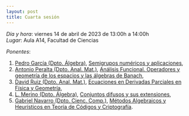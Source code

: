 ```yaml
---
layout: post
title: Cuarta sesión
---
```



*Día y hora*: viernes 14 de abril de 2023 de 13:00h a 14:00h  
*Lugar*: Aula A14, Facultad de Ciencias

*Ponentes*:
1. [Pedro García (Dpto. Álgebra)](https://algebra.ugr.es/pages/personal/fichas_profesores/pedro), [Semigrupos numéricos y aplicaciones](https://tfg-re-search.github.io/lineas/algebra/semigrupos.html), 
2. [Antonio Peralta (Dpto. Anal. Mat.)](https://analisismatematico.ugr.es/pages/profesorado/antonio_peralta), [Análisis Funcional. Operadores y geometría de los espacios y las álgebras de Banach](https://tfg-re-search.github.io/lineas/analisis/AnalisisFuncional.html),
3. [David Ruiz (Dpto. Anal. Mat.)](https://analisismatematico.ugr.es/pages/profesorado/david_ruiz), [Ecuaciones en Derivadas Parciales en Física y Geometría](https://tfg-re-search.github.io/lineas/analisis/EDPAnalisis.html),
4. [L. Merino (Dpto. Álgebra)](https://algebra.ugr.es/pages/personal/fichas_profesores/luis_merino/profesor), [Conjuntos difusos y sus extensiones](https://tfg-re-search.github.io/lineas/algebra/difusos.html),
5. [Gabriel Navarro (Dpto. Cienc. Comp.)](https://decsai.ugr.es/informacion/directorio-personal/gabriel-navarro-garulo), [Métodos Algebraicos y Heurísticos en Teoría de Códigos y Criptografía](https://tfg-re-search.github.io/lineas/algebra/algheu.html).

